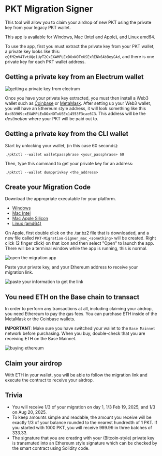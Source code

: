 # PKT Migration Signer

This tool will allow you to claim your airdrop of new PKT using the private key from your legacy PKT wallet.

This app is available for Windows, Mac (Intel and Apple), and Linux amd64.

To use the app, first you must extract the private key from your PKT wallet, a private key looks like this: `cQfM2mV4TvtUQe1UyT2CxEXAMPLExDOxNOTxUSExRENk6AbBeyGAd`, and there is one private key for each PKT wallet address.

## Getting a private key from an Electrum wallet
![getting a private key from electrum](https://github.com/pkt-cash/PKT-Migration-Signer/blob/main/images/get_private_key.png?raw=true)

Once you have your private key extracted, you must then install a Web3 wallet such as
[Coinbase](https://www.coinbase.com/wallet) or [MetaMask](https://metamask.io/).
After setting up your Web3 wallet, you will have an Ethereum style address, it will look something like this `0xd83969cxEXAMPLExDOxNOTxUSEx14553F3cae6C3`. This address will be the *destination* where your PKT will be paid
out to.

## Getting a private key from the CLI wallet
Start by unlocking your wallet, (in this case 60 seconds):

`./pktctl --wallet walletpassphrase <your_passphrase> 60`

Then, type this command to get your private key for an address:

`./pktctl --wallet dumpprivkey <the_address>`

## Create your Migration Code
Download the appropriate executable for your platform. 

* [Windows](https://github.com/pkt-cash/PKT-Migration-Signer/raw/main/downloads/PKT-Migration-Signer_windows_amd64.exe)
* [Mac Intel](https://github.com/pkt-cash/PKT-Migration-Signer/raw/main/downloads/PKT-Migration-Signer_mac_amd64.tar.bz2)
* [Mac Apple Silicon](https://github.com/pkt-cash/PKT-Migration-Signer/raw/main/downloads/PKT-Migration-Signer_mac_aarch64.tar.bz2)
* [Linux (amd64)](https://github.com/pkt-cash/PKT-Migration-Signer/raw/main/downloads/PKT-Migration-Signer_linux_amd64.tar.bz2)

On Apple, first double click on the .tar.bz2 file that is downloaded, and a new file called
`PKT-Migration-Signer_mac_<something>` will be created. Right click (2 finger click) on that icon
and then select "Open" to launch the app.
There will be a terminal window while the app is running, this is normal.

![open the migration app](https://github.com/pkt-cash/PKT-Migration-Signer/blob/main/images/migration_1.png?raw=true)

Paste your private key, and your Ethereum address to receive your migration link.

![paste your information to get the link](https://github.com/pkt-cash/PKT-Migration-Signer/blob/main/images/migration_2.png?raw=true)

## You need ETH on the Base chain to transact
In order to perform any transactions at all, including claiming your airdrop, you need Ethereum to pay the gas fees.
You can purchase ETH inside of the MetaMask or the Coinbase wallets.

**IMPORTANT**: Make sure you have switched your wallet to the `Base Mainnet` network before purchasing. When you buy,
double-check that you are receiving ETH on the Base Mainnet.

![buying ethereum](https://github.com/pkt-cash/PKT-Migration-Signer/blob/main/images/buy_eth.png?raw=true)

## Claim your airdrop
With ETH in your wallet, you will be able to follow the migration link and execute the contract to receive your airdrop.

## Trivia
* You will receive 1/3 of your migration on day 1, 1/3 Feb 19, 2025, and 1/3 on Aug 20, 2025.
* To keep amounts simple and readable, the amount you receive will be exactly 1/3 of your balance rounded to the nearest hundredth of 1 PKT. If you started with 1000 PKT, you will receive 999.99 in three batches of 333.33.
* The signature that you are creating with your (Bitcoin-style) private key is transmuted into an Ethereum style
signature which can be checked by the smart contract using Solidity code.

